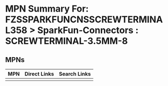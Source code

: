 



# MPN Summary For: FZSSPARKFUNCNSSCREWTERMINAL358 > SparkFun-Connectors : SCREWTERMINAL-3.5MM-8

## MPNs
  

|MPN|Direct Links|Search Links|
| :--- | :--- | :--- |
||||

